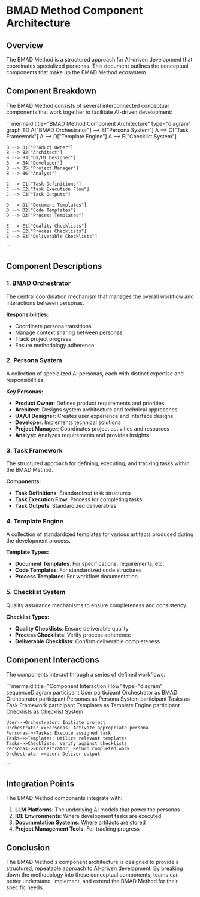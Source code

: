 ﻿# BMAD Method Component Architecture

## Overview

The BMAD Method is a structured approach for AI-driven development that coordinates specialized personas. This document outlines the conceptual components that make up the BMAD Method ecosystem.

## Component Breakdown

The BMAD Method consists of several interconnected conceptual components that work together to facilitate AI-driven development:

\```mermaid title="BMAD Method Component Architecture" type="diagram"
graph TD
    A["BMAD Orchestrator"] --> B["Persona System"]
    A --> C["Task Framework"]
    A --> D["Template Engine"]
    A --> E["Checklist System"]
    
    B --> B1["Product Owner"]
    B --> B2["Architect"]
    B --> B3["UX/UI Designer"]
    B --> B4["Developer"]
    B --> B5["Project Manager"]
    B --> B6["Analyst"]
    
    C --> C1["Task Definitions"]
    C --> C2["Task Execution Flow"]
    C --> C3["Task Outputs"]
    
    D --> D1["Document Templates"]
    D --> D2["Code Templates"]
    D --> D3["Process Templates"]
    
    E --> E1["Quality Checklists"]
    E --> E2["Process Checklists"]
    E --> E3["Deliverable Checklists"]
\```

## Component Descriptions

### 1. BMAD Orchestrator

The central coordination mechanism that manages the overall workflow and interactions between personas.

**Responsibilities:**
- Coordinate persona transitions
- Manage context sharing between personas
- Track project progress
- Ensure methodology adherence

### 2. Persona System

A collection of specialized AI personas, each with distinct expertise and responsibilities.

**Key Personas:**
- **Product Owner**: Defines product requirements and priorities
- **Architect**: Designs system architecture and technical approaches
- **UX/UI Designer**: Creates user experience and interface designs
- **Developer**: Implements technical solutions
- **Project Manager**: Coordinates project activities and resources
- **Analyst**: Analyzes requirements and provides insights

### 3. Task Framework

The structured approach for defining, executing, and tracking tasks within the BMAD Method.

**Components:**
- **Task Definitions**: Standardized task structures
- **Task Execution Flow**: Process for completing tasks
- **Task Outputs**: Standardized deliverables

### 4. Template Engine

A collection of standardized templates for various artifacts produced during the development process.

**Template Types:**
- **Document Templates**: For specifications, requirements, etc.
- **Code Templates**: For standardized code structures
- **Process Templates**: For workflow documentation

### 5. Checklist System

Quality assurance mechanisms to ensure completeness and consistency.

**Checklist Types:**
- **Quality Checklists**: Ensure deliverable quality
- **Process Checklists**: Verify process adherence
- **Deliverable Checklists**: Confirm deliverable completeness

## Component Interactions

The components interact through a series of defined workflows:

\```mermaid title="Component Interaction Flow" type="diagram"
sequenceDiagram
    participant User
    participant Orchestrator as BMAD Orchestrator
    participant Personas as Persona System
    participant Tasks as Task Framework
    participant Templates as Template Engine
    participant Checklists as Checklist System
    
    User->>Orchestrator: Initiate project
    Orchestrator->>Personas: Activate appropriate persona
    Personas->>Tasks: Execute assigned task
    Tasks->>Templates: Utilize relevant templates
    Tasks->>Checklists: Verify against checklists
    Personas->>Orchestrator: Return completed work
    Orchestrator->>User: Deliver output
\```

## Integration Points

The BMAD Method components integrate with:

1. **LLM Platforms**: The underlying AI models that power the personas
2. **IDE Environments**: Where development tasks are executed
3. **Documentation Systems**: Where artifacts are stored
4. **Project Management Tools**: For tracking progress

## Conclusion

The BMAD Method's component architecture is designed to provide a structured, repeatable approach to AI-driven development. By breaking down the methodology into these conceptual components, teams can better understand, implement, and extend the BMAD Method for their specific needs.
